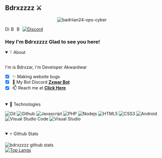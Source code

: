 ## Bdrxzzzz ⚔️

<p align="center"> <img src="https://komarev.com/ghpvc/?username=badriian24-ops-cyber" alt="badriian24-ops-cyber" /> </p>



<a href="https://discord.gg/https://discord.gg/rCPdnEqPgx">
  <img align="left" alt="Discord Server" width="16px" src="https://cdn.jsdelivr.net/npm/simple-icons@v3/icons/discord.svg" />
</a>
 <a href="https://github.com/badriian24">
  <img align="left" alt="Bdrxzar Github's" width="16px" src="https://cdn.jsdelivr.net/npm/simple-icons@v3/icons/github.svg" />
</a>
 <a href="https://instagram.com/bdrxzar_24?igshid=hh8tyxkb61d4">
  <img align="left" alt="Bdrxzar Github's" width="16px" src="https://cdn.jsdelivr.net/npm/simple-icons@v3/icons/instagram.svg" />
</a>
<a href="https://discord.com/users/776714971782053889">
    <img src="https://img.shields.io/badge/bdrxzzzz%233614-%237289da?logo=discord&style=flat-square" alt="Discord" bdrxzzzz#2002"/>
  </a>
</p>
                                                                                                                               
### Hey I'm Bdrxzzzz Glad to see you here! &nbsp;
<details open>
  <summary>❔ About</summary>
<br />

I'm is Bdrxzar, i'm Developer Akwardwar
- [x] ✨ Making website bugs
- [x] 🗿 My Bot Discord **[Zxwar Bot](https://dsc.gg/zxwar-bot)**
- [x] 📫 Reach me at **[Click Here](https://mail.google.com/mail/u/0/?view=cm&fs=1&to=ian24fd24@gmail.com)**
<br />
</details>

<details open>
<summary>🚀 Technologies</summary>
<p>
  <img alt="Git" src="https://img.shields.io/badge/-Git-ff8438?style=flat-square&logo=git&logoColor=white" />
  <img alt="Github" src="https://img.shields.io/badge/-Github-2e2e2e?style=flat-square&logo=github&logoColor=white" />
  <img alt="Javascript" src="https://img.shields.io/badge/-JavaScript-323330?style=flat-square&logo=javascript&logoColor=white" />
  <img alt="PHP" src"https://img.shields.io/badge/PHP-777BB4?style=for-the-badge&logo=php&logoColor=white" />
  <img alt="Nodejs" src="https://img.shields.io/badge/-Nodejs-68a063?style=flat-square&logo=Node.js&logoColor=white" />
  <img alt="HTML5" src="https://img.shields.io/badge/-HTML5-E34F26?style=flat-square&logo=html5&logoColor=white" />
  <img alt="CSS3" src="https://img.shields.io/badge/-CSS3-1572B6?style=flat-square&logo=css3&logoColor=white" />
  <img alt="Android" src="https://img.shields.io/badge/-Android-3ddc84?style=flat-square&logo=android&logoColor=white" />
  <img alt="Visual Studio Code" src="https://img.shields.io/badge/-VisualStudioCode-0078d7?style=flat-square&logo=visual-studio-code&logoColor=white" />
  <img alt="Visual Studio" src="https://img.shields.io/badge/-VisualStudio-5d2b90?style=flat-square&logo=visual-studio&logoColor=white" />
</p>
  </details>
<br>
<details open>
<summary>⚡ Github Stats</summary>

![bdrxzzzz github stats](https://github-readme-stats.vercel.app/api?username=badriian24&show_icons=true&theme=tokyonight)
<br />
[![Top Langs](https://github-readme-stats.vercel.app/api/top-langs/?username=badriian24&show_icons=true&theme=tokyonight)](https://github.com/badriian24)
</details>
